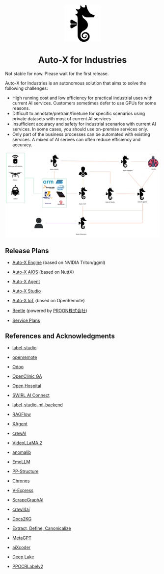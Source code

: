 <div align="center">
  <img src="assets/logo.png" height="120">
</div>
<div align="center">
  <h1>Auto-X for Industries</h1>
</div>

Not stable for now. Please wait for the first release.

Auto-X for Industries is an autonomous solution that aims to solve the following challenges:

- High running cost and low efficiency for practical industrial uses with current AI services. Customers sometimes defer to use GPUs for some reasons.
- Difficult to annotate/pretrain/finetune for specific scenarios using private datasets with most of current AI services
- Insufficient accuracy and safety for industrial scenarios with current AI services. In some cases, you should use on-premise services only.
- Only part of the business processes can be automated with existing services. A mixed of AI serives can often reduce efficiency and accuracy. 

<div  align="center">
  <img src="assets/framework.png" width="800"/>
</div>

## Release Plans

- [Auto-X Engine](https://github.com/HairongWu/Auto-X-Engine) (based on NVIDIA Triton/ggml)
- [Auto-X AIOS](https://github.com/HairongWu/Auto-X-AIOS) (based on NuttX)

- [Auto-X Agent](https://github.com/HairongWu/Auto-X-Agent)
- [Auto-X Studio](https://github.com/HairongWu/Auto-X-Studio)

- [Auto-X IoT](https://github.com/HairongWu/Auto-X-IoT) (based on OpenRemote)
  
- [Beetle](https://github.com/HairongWu/Beetle) (powered by [PROON株式会社](https://www.proon.co.jp/))
- [Service Plans](https://github.com/HairongWu/Auto-X-Services)

## References and Acknowledgments

- [label-studio](https://github.com/HumanSignal/label-studio)
- [openremote](https://github.com/openremote/openremote)
- [Odoo](https://github.com/odoo/odoo)
- [OpenClinic GA](https://sourceforge.net/projects/open-clinic/)
- [Open Hospital](https://github.com/informatici/openhospital)
- [SWIRL AI Connect](https://github.com/swirlai/swirl-search)

- [label-studio-ml-backend](https://github.com/HumanSignal/label-studio-ml-backend)

- [RAGFlow](https://github.com/infiniflow/ragflow)
- [XAgent](https://github.com/OpenBMB/XAgent)
- [crewAI](https://github.com/joaomdmoura/crewAI)

- [VideoLLaMA 2](https://github.com/DAMO-NLP-SG/VideoLLaMA2)
- [anomalib](https://github.com/openvinotoolkit/anomalib)
- [EmoLLM](https://github.com/SmartFlowAI/EmoLLM)

- [PP-Structure](https://github.com/PaddlePaddle/PaddleOCR/tree/main/ppstructure)

- [Chronos](https://github.com/amazon-science/chronos-forecasting)

- [V-Express](https://github.com/tencent-ailab/V-Express)

- [ScrapeGraphAI](https://github.com/VinciGit00/Scrapegraph-ai)
- [crawl4ai](https://github.com/unclecode/crawl4ai)

- [Docs2KG](https://github.com/AI4WA/Docs2KG)
- [Extract, Define, Canonicalize](https://github.com/clear-nus/edc)


- [MetaGPT](https://github.com/geekan/MetaGPT)
- [aiXcoder](https://github.com/aixcoder-plugin/aiXcoder-7B)

- [Deep Lake](https://github.com/activeloopai/deeplake)
- [PPOCRLabelv2](https://github.com/PFCCLab/PPOCRLabel)